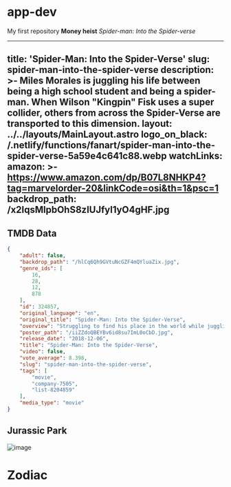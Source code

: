 # app-dev
My first repository
**Money heist** 
*Spider-man: Into the Spider-verse*

---
title: 'Spider-Man: Into the Spider-Verse'
slug: spider-man-into-the-spider-verse
description: >-
  Miles Morales is juggling his life between being a high school student and
  being a spider-man. When Wilson "Kingpin" Fisk uses a super collider, others
  from across the Spider-Verse are transported to this dimension.
layout: ../../layouts/MainLayout.astro
logo_on_black: /.netlify/functions/fanart/spider-man-into-the-spider-verse-5a59e4c641c88.webp
watchLinks:
  amazon: >-
    https://www.amazon.com/dp/B07L8NHKP4?tag=marvelorder-20&linkCode=osi&th=1&psc=1
backdrop_path: /x2IqsMlpbOhS8zIUJfyl1yO4gHF.jpg
---
## TMDB Data
```json
{
    "adult": false,
    "backdrop_path": "/hlCq6Qh9GVtuNcGZF4mQYluaZix.jpg",
    "genre_ids": [
        16,
        28,
        12,
        878
    ],
    "id": 324857,
    "original_language": "en",
    "original_title": "Spider-Man: Into the Spider-Verse",
    "overview": "Struggling to find his place in the world while juggling school and family, Brooklyn teenager Miles Morales is unexpectedly bitten by a radioactive spider and develops unfathomable powers just like the one and only Spider-Man. While wrestling with the implications of his new abilities, Miles discovers a super collider created by the madman Wilson \"Kingpin\" Fisk, causing others from across the Spider-Verse to be inadvertently transported to his dimension.",
    "poster_path": "/iiZZdoQBEYBv6id8su7ImL0oCbD.jpg",
    "release_date": "2018-12-06",
    "title": "Spider-Man: Into the Spider-Verse",
    "video": false,
    "vote_average": 8.398,
    "slug": "spider-man-into-the-spider-verse",
    "tags": [
        "movie",
        "company-7505",
        "list-8204859"
    ],
    "media_type": "movie"
}

```

## Jurassic Park
 ![image](https://github.com/user-attachments/assets/7a14ca54-c451-4795-9d67-538b4d131882)
# Zodiac
